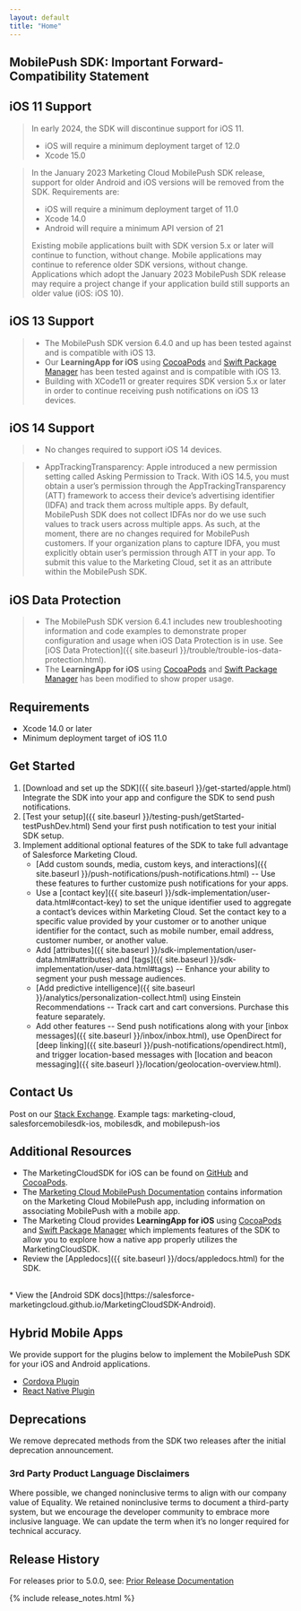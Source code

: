 ```yaml
---
layout: default
title: "Home"
---
```


## MobilePush SDK: Important Forward-Compatibility Statement

## iOS 11 Support

> In early 2024, the SDK will discontinue support for iOS 11.
> - iOS will require a minimum deployment target of 12.0
> - Xcode 15.0

> In the January 2023 Marketing Cloud MobilePush SDK release, support for older Android and iOS versions will be removed from the SDK. Requirements are:
> - iOS will require a minimum deployment target of 11.0
> - Xcode 14.0
> - Android will require a minimum API version of 21
>
> Existing mobile applications built with SDK version 5.x or later will continue to function, without change. Mobile applications may continue to reference older SDK versions, without change. Applications which adopt the January 2023 MobilePush SDK release may require a project change if your application build still supports an older value (iOS: iOS 10).

## iOS 13 Support

> - The MobilePush SDK version 6.4.0 and up has been tested against and is compatible with iOS 13.
> - Our  **LearningApp for iOS** using [CocoaPods](https://github.com/salesforce-marketingcloud/MarketingCloudSDK-iOS/tree/master/LearningApp) and [Swift Package Manager](https://github.com/salesforce-marketingcloud/MarketingCloudSDK-iOS/tree/spm/examples/LearningApp) has been tested against and is compatible with iOS 13.
> - Building with XCode11 or greater requires SDK version 5.x or later in order to continue receiving push notifications on iOS 13 devices.

## iOS 14 Support

> - No changes required to support iOS 14 devices.

> - AppTrackingTransparency: Apple introduced a new permission setting called Asking Permission to Track. With iOS 14.5, you must obtain a user’s permission through the AppTrackingTransparency (ATT) framework to access their device’s advertising identifier (IDFA) and track them across multiple apps. By default, MobilePush SDK does not collect IDFAs nor do we use such values to track users across multiple apps. As such, at the moment, there are no changes required for MobilePush customers. If your organization plans to capture IDFA, you must explicitly obtain user’s permission through ATT in your app. To submit this value to the Marketing Cloud, set it as an attribute within the MobilePush SDK.

## iOS Data Protection
> - The MobilePush SDK version 6.4.1 includes new troubleshooting information and code examples to demonstrate proper configuration and usage when iOS Data Protection is in use. See [iOS Data Protection]({{ site.baseurl }}/trouble/trouble-ios-data-protection.html).
> - The  **LearningApp for iOS** using [CocoaPods](https://github.com/salesforce-marketingcloud/MarketingCloudSDK-iOS/tree/master/LearningApp) and [Swift Package Manager](https://github.com/salesforce-marketingcloud/MarketingCloudSDK-iOS/tree/spm/examples/LearningApp) has been modified to show proper usage.

## Requirements

* Xcode 14.0 or later
* Minimum deployment target of iOS 11.0

## Get Started

1. [Download and set up the SDK]({{ site.baseurl }}/get-started/apple.html)
Integrate the SDK into your app and configure the SDK to send push notifications.
1. [Test your setup]({{ site.baseurl }}/testing-push/getStarted-testPushDev.html)
Send your first push notification to test your initial SDK setup.
1. Implement additional optional features of the SDK to take full advantage of Salesforce Marketing Cloud.
    * [Add custom sounds, media, custom keys, and interactions]({{ site.baseurl }}/push-notifications/push-notifications.html) -- Use these features to further customize push notifications for your apps.
    * Use a [contact key]({{ site.baseurl }}/sdk-implementation/user-data.html#contact-key) to set the unique identifier used to aggregate a contact’s devices within Marketing Cloud. Set the contact key to a specific value provided by your customer or to another unique identifier for the contact, such as mobile number, email address, customer number, or another value.
    * Add [attributes]({{ site.baseurl }}/sdk-implementation/user-data.html#attributes) and [tags]({{ site.baseurl }}/sdk-implementation/user-data.html#tags) -- Enhance your ability to segment your push message audiences.
    * [Add predictive intelligence]({{ site.baseurl }}/analytics/personalization-collect.html) using Einstein Recommendations -- Track cart and cart conversions. Purchase this feature separately.
    * Add other features -- Send push notifications along with your [inbox messages]({{ site.baseurl }}/inbox/inbox.html), use OpenDirect for [deep linking]({{ site.baseurl }}/push-notifications/opendirect.html), and trigger location-based messages with [location and beacon messaging]({{ site.baseurl }}/location/geolocation-overview.html).

## Contact Us

Post on our [Stack Exchange](https://salesforce.stackexchange.com/tags). Example tags: marketing-cloud, salesforcemobilesdk-ios, mobilesdk, and mobilepush-ios

## Additional Resources

* The MarketingCloudSDK for iOS can be found on [GitHub](https://github.com/salesforce-marketingcloud/MarketingCloudSDK-iOS) and [CocoaPods](https://cocoapods.org/pods/MarketingCloudSDK).
* The <a href="https://help.salesforce.com/articleView?id=mc_mp_mobilepush.htm&type=5">Marketing Cloud MobilePush Documentation</a> contains information on the Marketing Cloud MobilePush app, including information on associating MobilePush with a mobile app.
* The Marketing Cloud provides **LearningApp for iOS** using [CocoaPods](https://github.com/salesforce-marketingcloud/MarketingCloudSDK-iOS/tree/master/LearningApp) and [Swift Package Manager](https://github.com/salesforce-marketingcloud/MarketingCloudSDK-iOS/tree/spm/examples/LearningApp) which implements features of the SDK to allow you to explore how a native app properly utilizes the MarketingCloudSDK.   
* Review the [Appledocs]({{ site.baseurl }}/docs/appledocs.html) for the SDK.
<br/>
* View the [Android SDK docs](https://salesforce-marketingcloud.github.io/MarketingCloudSDK-Android).

## Hybrid Mobile Apps

We provide support for the plugins below to implement the MobilePush SDK for your iOS and Android applications.

* [Cordova Plugin](https://www.npmjs.com/package/cordova-plugin-marketingcloudsdk)
* [React Native Plugin](https://www.npmjs.com/package/react-native-marketingcloudsdk)

## Deprecations

We remove deprecated methods from the SDK two releases after the initial deprecation announcement.

### 3rd Party Product Language Disclaimers
Where possible, we changed noninclusive terms to align with our company value of Equality. We retained noninclusive terms to document a third-party system, but we encourage the developer community to embrace more inclusive language. We can update the term when it’s no longer required for technical accuracy.

## Release History

For releases prior to 5.0.0, see: <a href="http://salesforce-marketingcloud.github.io/JB4A-SDK-iOS/">Prior Release Documentation</a>

{% include release_notes.html %}
